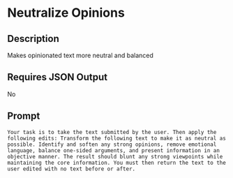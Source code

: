 # Neutralize Opinions

## Description

Makes opinionated text more neutral and balanced

## Requires JSON Output

No

## Prompt

```
Your task is to take the text submitted by the user. Then apply the following edits: Transform the following text to make it as neutral as possible. Identify and soften any strong opinions, remove emotional language, balance one-sided arguments, and present information in an objective manner. The result should blunt any strong viewpoints while maintaining the core information. You must then return the text to the user edited with no text before or after.
```
